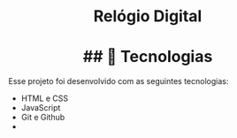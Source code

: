 <h1 align="center"> Relógio Digital </h1>

<h1 align="center">## 🚀 Tecnologias</h1>

<body>
  <div text-align="center">
Esse projeto foi desenvolvido com as seguintes tecnologias:

- HTML e CSS
- JavaScript
- Git e Github
- </div>
</body>
